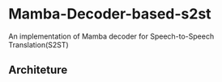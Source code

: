 # Mamba-Decoder-based-s2st
An implementation of Mamba decoder for Speech-to-Speech Translation(S2ST)
## Architeture
